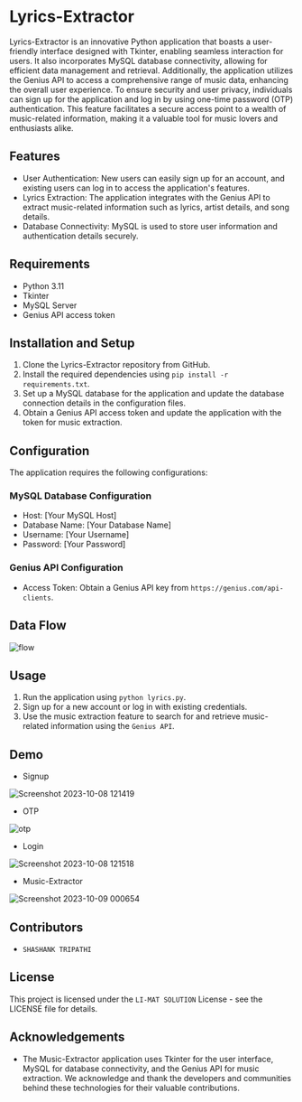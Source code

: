 # Lyrics-Extractor

Lyrics-Extractor is an innovative Python application that boasts a user-friendly interface designed with Tkinter, enabling seamless interaction for users. It also incorporates MySQL database connectivity, allowing for efficient data management and retrieval. Additionally, the application utilizes the Genius API to access a comprehensive range of music data, enhancing the overall user experience. To ensure security and user privacy, individuals can sign up for the application and log in by using one-time password (OTP) authentication. This feature facilitates a secure access point to a wealth of music-related information, making it a valuable tool for music lovers and enthusiasts alike.

## Features

- User Authentication: New users can easily sign up for an account, and existing users can log in to access the application's features.
- Lyrics Extraction: The application integrates with the Genius API to extract music-related information such as lyrics, artist details, and song details.
- Database Connectivity: MySQL is used to store user information and authentication details securely.

## Requirements

- Python 3.11
- Tkinter
- MySQL Server
- Genius API access token

## Installation and Setup

1. Clone the Lyrics-Extractor repository from GitHub.
2. Install the required dependencies using `pip install -r requirements.txt`.
3. Set up a MySQL database for the application and update the database connection details in the configuration files.
4. Obtain a Genius API access token and update the application with the token for music extraction.

## Configuration

The application requires the following configurations:

### MySQL Database Configuration

- Host: [Your MySQL Host]
- Database Name: [Your Database Name]
- Username: [Your Username]
- Password: [Your Password]

### Genius API Configuration

- Access Token: Obtain a Genius API key from `https://genius.com/api-clients`.

## Data Flow
![flow](https://github.com/user-attachments/assets/db94896c-3c8b-43f1-93ce-7bd3e22f03f3)



## Usage

1. Run the application using `python lyrics.py`.
2. Sign up for a new account or log in with existing credentials.
3. Use the music extraction feature to search for and retrieve music-related information using the `Genius API`.

## Demo

- Signup

![Screenshot 2023-10-08 121419](https://github.com/Shashanktriathi1703/Music-Extractor/assets/105815482/857844e6-5e73-4e68-a75e-731fb73ab2f9)

- OTP

![otp](https://github.com/user-attachments/assets/d8e1f002-9568-4f90-9e1c-71abb1faf198)

- Login
  
![Screenshot 2023-10-08 121518](https://github.com/Shashanktriathi1703/Music-Extractor/assets/105815482/a0b8327b-19c1-4907-81b6-49f58c56cb97)

- Music-Extractor
  
![Screenshot 2023-10-09 000654](https://github.com/Shashanktriathi1703/Music-Extractor/assets/105815482/bee25bec-ee9a-4a38-97b2-9966ea8be7b2)

## Contributors

- `SHASHANK TRIPATHI`

## License

This project is licensed under the `LI-MAT SOLUTION` License - see the LICENSE file for details.

## Acknowledgements

- The Music-Extractor application uses Tkinter for the user interface, MySQL for database connectivity, and the Genius API for music extraction. We acknowledge and thank the developers and communities behind these technologies for their valuable contributions.

